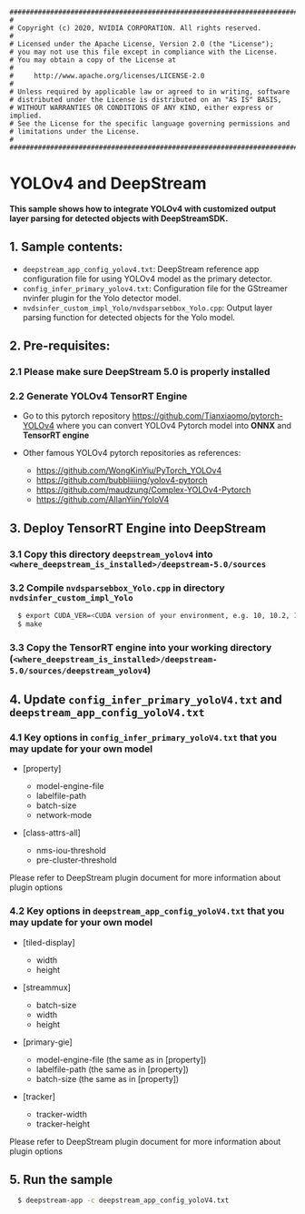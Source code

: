 ```
################################################################################
#
# Copyright (c) 2020, NVIDIA CORPORATION. All rights reserved.
#
# Licensed under the Apache License, Version 2.0 (the "License");
# you may not use this file except in compliance with the License.
# You may obtain a copy of the License at
#
#     http://www.apache.org/licenses/LICENSE-2.0
#
# Unless required by applicable law or agreed to in writing, software
# distributed under the License is distributed on an "AS IS" BASIS,
# WITHOUT WARRANTIES OR CONDITIONS OF ANY KIND, either express or implied.
# See the License for the specific language governing permissions and
# limitations under the License.
#
################################################################################
```

# YOLOv4 and DeepStream #

**This sample shows how to integrate YOLOv4 with customized output layer parsing for detected objects with DeepStreamSDK.**

## 1. Sample contents: ##
- `deepstream_app_config_yolov4.txt`: DeepStream reference app configuration file for using YOLOv4 model as the primary detector.
- `config_infer_primary_yolov4.txt`: Configuration file for the GStreamer nvinfer plugin for the Yolo detector model.
- `nvdsinfer_custom_impl_Yolo/nvdsparsebbox_Yolo.cpp`: Output layer parsing function for detected objects for the Yolo model.

## 2. Pre-requisites: ##

### 2.1 Please make sure DeepStream 5.0 is properly installed ###

### 2.2 Generate YOLOv4 TensorRT Engine ###

- Go to this pytorch repository <https://github.com/Tianxiaomo/pytorch-YOLOv4> where you can convert YOLOv4 Pytorch model into **ONNX** and **TensorRT engine**

- Other famous YOLOv4 pytorch repositories as references:
  - <https://github.com/WongKinYiu/PyTorch_YOLOv4>
  - <https://github.com/bubbliiiing/yolov4-pytorch>
  - <https://github.com/maudzung/Complex-YOLOv4-Pytorch>
  - <https://github.com/AllanYiin/YoloV4>

## 3. Deploy TensorRT Engine into DeepStream ##

### 3.1 Copy this directory `deepstream_yolov4` into `<where_deepstream_is_installed>/deepstream-5.0/sources` ###

### 3.2 Compile `nvdsparsebbox_Yolo.cpp` in directory `nvdsinfer_custom_impl_Yolo` ###

```sh
  $ export CUDA_VER=<CUDA version of your environment, e.g. 10, 10.2, 11, etc>
  $ make
```

### 3.3 Copy the TensorRT engine into your working directory (`<where_deepstream_is_installed>/deepstream-5.0/sources/deepstream_yolov4`) ###

## 4. Update `config_infer_primary_yoloV4.txt` and `deepstream_app_config_yoloV4.txt` ##

### 4.1 Key options in `config_infer_primary_yoloV4.txt` that you may update for your own model ###

- [property]
  - model-engine-file
  - labelfile-path
  - batch-size
  - network-mode

- [class-attrs-all]
  - nms-iou-threshold
  - pre-cluster-threshold

Please refer to DeepStream plugin document for more information about plugin options

### 4.2 Key options in `deepstream_app_config_yoloV4.txt` that you may update for your own model ###

- [tiled-display]
  - width
  - height

- [streammux]
  - batch-size
  - width
  - height

- [primary-gie]
  - model-engine-file (the same as in [property])
  - labelfile-path (the same as in [property])
  - batch-size (the same as in [property])

- [tracker]
  - tracker-width
  - tracker-height

Please refer to DeepStream plugin document for more information about plugin options

## 5. Run the sample ##

```sh
  $ deepstream-app -c deepstream_app_config_yoloV4.txt
```

